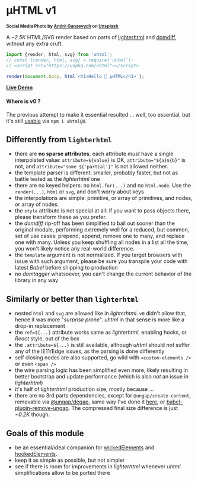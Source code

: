 # µHTML v1

<sup>**Social Media Photo by [Andrii Ganzevych](https://unsplash.com/@odya_kun) on [Unsplash](https://unsplash.com/)**</sup>

A _~2.5K_ HTML/SVG render based on parts of [lighterhtml](https://github.com/WebReflection/lighterhtml#readme) and [domdiff](https://github.com/WebReflection/domdiff#readme), without any extra cruft.

```js
import {render, html, svg} from 'uhtml';
// const {render, html, svg} = require('uhtml');
// <script src="https://unpkg.com/uhtml"></script>

render(document.body, html`<h1>Hello 👋 µHTML</h1>`);
```

**[Live Demo](https://codepen.io/WebReflection/pen/bGdBjjL?editors=0010)**


#### Where is v0 ?

The previous attempt to make it essential resulted ... well, too essential, but it's still [usable](./V0.md) via `npm i uhtml@0`.


## Differently from `lighterhtml`

  * there are **no sparse attributes**, each attribute *must* have a single interpolated value: `attribute=${value}` is OK, `attribute="${a}${b}"` is not, and `attribute="some ${'partial'}"` is not allowed neither.
  * the template parser is different: smaller, probably faster, but not as battle tested as the _lighterhtml_ one
  * there are no keyed helpers: no `html.for(...)` and no `html.node`. Use the `render(...)`, `html` or `svg`, and don't worry about keys
  * the interpolations are simple: primitive, or array of primitives, and nodes, or array of nodes.
  * the `style` attribute is not special at all: if you want to pass objects there, please transform these as you prefer.
  * the _domdiff_ rip-off has been simplified to bail out sooner than the original module, performing extremely well for a reduced, but common, set of use cases: prepend, append, remove one to many, and replace one with many. Unless you keep shuffling all nodes in a list all the time, you won't likely notice any real-world difference.
  * the `template` argument is not normalized. If you target browsers with issue with such argument, please be sure you transpile your code with latest _Babel_ before shipping to production
  * no _domtagger_ whatsoever, you can't change the current behavior of the library in any way


## Similarly or better than `lighterhtml`

  * nested `html` and `svg` are allowed like in _lighterhtml_. `v0` didn't allow that, hence it was more "_surprise prone_". _uhtml_ in that sense is more like a drop-in replacement
  * the `ref=${...}` attribute works same as _lighterhtml_, enabling hooks, or _React_ style, out of the box
  * the `.attribute=${...}` is still available, although _uhtml_ should *not* suffer any of the IE11/Edge issues, as the parsing is done differently
  * self closing nodes are also supported, go wild with `<custom-elements />` or even `<span />`
  * the wire parsing logic has been simplified even more, likely resulting in better bootstrap and update performance (which is also *not* an issue in _lighterhtml_)
  * it's half of _lighterhtml_ production size, mostly because ...
  * there are no 3rd parts dependencies, except for `@ungap/create-content`, removable via [@ungap/degap](https://github.com/ungap/degap#readme), same way I've done it [here](./rollup/new.config.js), or [babel-plugin-remove-ungap](https://github.com/cfware/babel-plugin-remove-ungap#readme). The compressed final size difference is just _~0.2K_ though.

## Goals of this module

  * be an essential/ideal companion for [wickedElements](https://github.com/WebReflection/wicked-elements#readme) and [hookedElements](https://github.com/WebReflection/hooked-elements#readme).
  * keep it as simple as possible, but not simpler
  * see if there is room for improvements in _lighterhtml_ whenever _uhtml_ simplifications allow to be ported there
